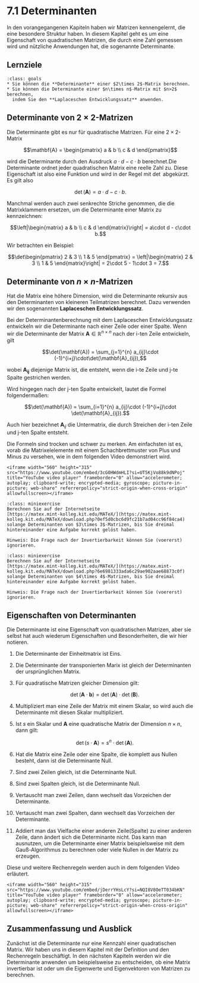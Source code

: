 # 7.1 Determinanten

In den vorangegangenen Kapiteln haben wir Matrizen kennengelernt, die eine
besondere Struktur haben. In diesem Kapitel geht es um eine Eigenschaft von
quadratischen Matrizen, die durch eine Zahl gemessen wird und nützliche
Anwendungen hat, die sogenannte Determinante.

## Lernziele

```{admonition} Lernziele
:class: goals
* Sie können die **Determinante** einer $2\times 2$-Matrix berechnen.
* Sie können die Determinante einer $n\times n$-Matrix mit $n>2$ berechnen,
  indem Sie den **Laplaceschen Entwicklungssatz** anwenden.
```

## Determinante von $2\times 2$-Matrizen

Die Determinante gibt es nur für quadratische Matrizen. Für eine $2\times
2$-Matrix

$$\mathbf{A} = \begin{pmatrix} a & b \\ c & d \end{pmatrix}$$

wird die Determinante durch den Ausdruck $a\cdot d - c\cdot b$ berechnet.Die
Determinante ordnet jeder quadratischen Matrix eine reelle Zahl zu. Diese
Eigenschaft ist also eine Funktion und wird in der Regel mit $\det$ abgekürzt.
Es gilt also

$$\det(\mathbf{A}) = a\cdot d - c\cdot b.$$

Manchmal werden auch zwei senkrechte Striche genommen, die die Matrixklammern
ersetzen, um die Determinante einer Matrix zu kennzeichnen:

$$\left|\begin{matrix} a & b \\ c & d \end{matrix}\right|
= a\cdot d - c\cdot b.$$

Wir betrachten ein Beispiel:

$$\det\begin{pmatrix} 2 & 3 \\ 1 & 5 \end{pmatrix} =
\left|\begin{matrix} 2 & 3 \\ 1 & 5 \end{matrix}\right| =
2\cdot 5 - 1\cdot 3 = 7.$$

## Determinante von $n\times n$-Matrizen

Hat die Matrix eine höhere Dimension, wird die Determinante rekursiv aus den
Determinanten von kleineren Teilmatrizen berechnet. Dazu verwenden wir den
sogenannten **Laplaceschen Entwicklungssatz**.

Bei der Determinantenberechnung mit dem Laplaceschen Entwicklungssatz entwickeln
wir die Determinante nach einer Zeile oder einer Spalte. Wenn wir die
Determinante der Matrix $\mathbf{A}\in\mathbb{R}^{n\times n}$ nach der i-ten
Zeile entwickeln, gilt

$$\det(\mathbf{A}) = \sum_{j=1}^{n} a_{ij}\cdot
(-1)^{i+j}\cdot\det(\mathbf{A}_{ij}),$$

wobei $\mathbf{A_{ij}}$ diejenige Matrix ist, die entsteht, wenn die i-te Zeile
und j-te Spalte gestrichen werden.

Wird hingegen nach der j-ten Spalte entwickelt, lautet die Formel folgendermaßen:

$$\det(\mathbf{A}) = \sum_{i=1}^{n} a_{ij}\cdot
(-1)^{i+j}\cdot \det(\mathbf{A}_{ij}).$$

Auch hier bezeichnet $\mathbf{A}_{ij}$ die Untermatrix, die durch Streichen der
i-ten Zeile und j-ten Spalte entsteht.

Die Formeln sind trocken und schwer zu merken. Am einfachsten ist es, vorab die
Matrixelelemente mit einem Schachbrettmuster von Plus und Minus zu versehen, wie
in dem folgenden Video demonstriert wird.

```{dropdown} Video "Determinante - Laplace Entwicklungssatz" von Mathematrick
<iframe width="560" height="315" src="https://www.youtube.com/embed/3cG0HWdmHLI?si=UT5KjVo88k9dNPoj" title="YouTube video player" frameborder="0" allow="accelerometer; autoplay; clipboard-write; encrypted-media; gyroscope; picture-in-picture; web-share" referrerpolicy="strict-origin-when-cross-origin" allowfullscreen></iframe>
```

```{admonition} Übung "Berechnung von 3x3-Matrizen"
:class: miniexercise
Berechnen Sie auf der Internetseite
[https://matex.mint-kolleg.kit.edu/MATeX/](https://matex.mint-kolleg.kit.edu/MATeX/download.php?0ef5d0cbc6d9fc21b7ad04cc96f84ca4) solange Determinanten von $3\times 3$-Matrizen, bis Sie dreimal hintereinander eine Aufgabe korrekt gelöst haben.

Hinweis: Die Frage nach der Invertierbarkeit können Sie (voererst) ignorieren.
```

```{admonition} Übung "Berechnung von 4x4-Matrizen"
:class: miniexercise
Berechnen Sie auf der Internetseite
[https://matex.mint-kolleg.kit.edu/MATeX/](https://matex.mint-kolleg.kit.edu/MATeX/download.php?6e6981333ada6c29ae902aae68873c0f) solange Determinanten von $4\times 4$-Matrizen, bis Sie dreimal hintereinander eine Aufgabe korrekt gelöst haben.

Hinweis: Die Frage nach der Invertierbarkeit können Sie (voererst) ignorieren.
```

## Eigenschaften von Determinanten

Die Determinante ist eine Eigenschaft von quadratischen Matrizen, aber sie
selbst hat auch wiederum Eigenschaften und Besonderheiten, die wir hier
notieren.

1. Die Determinante der Einheitmatrix ist Eins.
2. Die Determinante der transponierten Marix ist gleich der Determinanten der
   ursprünglichen Matrix.
3. Für quadratische Matrizen gleicher Dimension gilt:

   $$\det(\mathbf{A}\cdot\mathbf{b}) = \det(\mathbf{A})\cdot\det(\mathbf{B}).$$
4. Multipliziert man eine Zeile der Matrix mit einem Skalar, so wird auch die
   Determinante mit diesen Skalar multipliziert.
5. Ist $s$ ein Skalar und $\mathbf{A}$ eine quadratische Matrix der Dimension
   $n\times n$, dann gilt:

   $$\det(s\cdot\mathbf{A}) = s^{n}\cdot\det(\mathbf{A}).$$

6. Hat die Matrix eine Zeile oder eine Spalte, die komplett aus Nullen besteht,
   dann ist die Determinante Null.
7. Sind zwei Zeilen gleich, ist die Determinante Null.
8. Sind zwei Spalten gleich, ist die Determinante Null.
9. Vertauscht man zwei Zeilen, dann wechselt das Vorzeichen der Determinante.
10. Vertauscht man zwei Spalten, dann wechselt das Vorzeichen der Determinante.
11. Addiert man das Vielfache einer anderen Zeile(Spalte) zu einer anderen Zeile, dann
    ändert sich die Determinante nicht. Das kann man ausnutzen, um die
    Determinante einer Matrix beispielsweise mit dem Gauß-Algorithmus zu
    berechnen oder viele Nullen in der Matrix zu erzeugen.

Diese und weitere Rechenregeln werden auch in dem folgenden Video erläutert.

```{dropdown} Video "Rechenregeln für Determinanten" von MathePeter
<iframe width="560" height="315" src="https://www.youtube.com/embed/jDerrYHsLcY?si=NQI8V8OeTT034bKN" title="YouTube video player" frameborder="0" allow="accelerometer; autoplay; clipboard-write; encrypted-media; gyroscope; picture-in-picture; web-share" referrerpolicy="strict-origin-when-cross-origin" allowfullscreen></iframe>
```

## Zusammenfassung und Ausblick

Zunächst ist die Determinante nur eine Kennzahl einer quadratischen Matrix. Wir
haben uns in diesem Kapitel mit der Definition und den Rechenregeln beschäftigt.
In den nächsten Kapiteln werden wir die Determinante anwenden um beispielsweise
zu entscheiden, ob eine Matrix invertierbar ist oder um die Eigenwerte und
Eigenvektoren von Matrizen zu berechnen.
